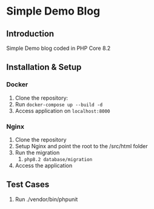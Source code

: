 # Simple Demo Blog

## Introduction

Simple Demo blog coded in PHP Core 8.2

## Installation & Setup

### Docker
1. Clone the repository:
2. Run `docker-compose up --build -d`
3. Access application on `localhost:8000`

### Nginx
1. Clone the repository
2. Setup Nginx and point the root to the /src/html folder
3. Run the migration 
   1. `php8.2 database/migration`
4. Access the application

## Test Cases

1. Run ./vendor/bin/phpunit